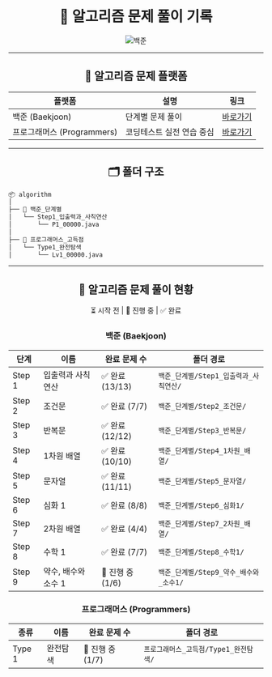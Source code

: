
<div align="center">
  
# 🧠 알고리즘 문제 풀이 기록
  
![백준](http://mazandi.herokuapp.com/api?handle=2zzimy&theme=warm)
</div>

---



<div align="center">

## 📌 알고리즘 문제 플랫폼

  
| 플랫폼                  | 설명             | 링크                                        |
| -------------------- | -------------- |-------------------------------------------|
| 백준 (Baekjoon)        | 단계별 문제 풀이      | [바로가기](https://www.acmicpc.net/step)      |
| 프로그래머스 (Programmers) | 코딩테스트 실전 연습 중심 | [바로가기](https://school.programmers.co.kr/) |

</div>

---

<div align="center">
  
## 🗂️ 폴더 구조

</div>


```bash
📦 algorithm
│
├── 📁 백준_단계별
│   └── Step1_입출력과_사칙연산
│       └── P1_00000.java
│
├── 📁 프로그래머스_고득점
│   └── Type1_완전탐색
│       └── Lv1_00000.java
```

---

<div align="center">

## 📖 알고리즘 문제 풀이 현황

⏳ 시작 전 | 🔄 진행 중 | ✅ 완료

### 백준 (Baekjoon)


| 단계     | 이름           | 완료 문제 수       | 폴더 경로                     |
|--------|--------------|---------------|---------------------------|
| Step 1 | 입출력과 사칙연산    | ✅ 완료 (13/13)  | `백준_단계별/Step1_입출력과_사칙연산/` |
| Step 2 | 조건문          | ✅ 완료 (7/7)    | `백준_단계별/Step2_조건문/`       |
| Step 3 | 반복문          | ✅ 완료 (12/12)  | `백준_단계별/Step3_반복문/`       |
| Step 4 | 1차원 배열       | ✅ 완료 (10/10)  | `백준_단계별/Step4_1차원_배열/`    |
| Step 5 | 문자열          | ✅ 완료 (11/11)  | `백준_단계별/Step5_문자열/`       |
| Step 6 | 심화 1         | ✅ 완료 (8/8)    | `백준_단계별/Step6_심화1/`       |
| Step 7 | 2차원 배열       | ✅ 완료 (4/4)    | `백준_단계별/Step7_2차원_배열/`    |
| Step 8 | 수학 1         | ✅ 완료 (7/7)    | `백준_단계별/Step8_수학1/`       |
| Step 9 | 약수, 배수와 소수 1 | 🔄 진행 중 (1/6) | `백준_단계별/Step9_약수_배수와_소수1/` |


### 프로그래머스 (Programmers)

| 종류     | 이름   | 완료 문제 수       | 폴더 경로                    |
|--------|------|---------------|--------------------------|
| Type 1 | 완전탐색 | 🔄 진행 중 (1/7) | `프로그래머스_고득점/Type1_완전탐색/` |


</div>
